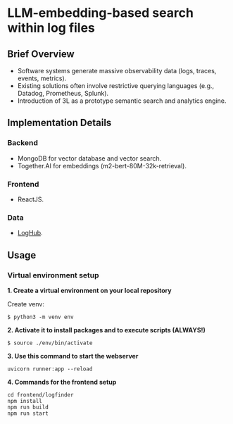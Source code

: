 # LLM-embedding-based search within log files

## Brief Overview
- Software systems generate massive observability data (logs, traces, events, metrics).
- Existing solutions often involve restrictive querying languages (e.g., Datadog, Prometheus, Splunk).
- Introduction of 3L as a prototype semantic search and analytics engine.

## Implementation Details
### Backend
- MongoDB for vector database and vector search.
- Together.AI for embeddings (m2-bert-80M-32k-retrieval).
### Frontend
- ReactJS.
### Data
- [LogHub](https://github.com/logpai/loghub).

## Usage
### Virtual environment setup

**1. Create a virtual environment on your local repository**

Create venv:

```
$ python3 -m venv env
```

**2. Activate it to install packages and to execute scripts (ALWAYS!)**

```
$ source ./env/bin/activate
```

**3. Use this command to start the webserver**
```
uvicorn runner:app --reload
```

**4. Commands for the frontend setup**
```
cd frontend/logfinder
npm install
npm run build
npm run start
```
